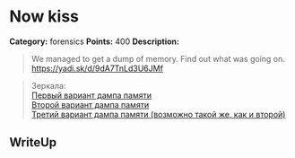 # Now kiss


**Category:** forensics
**Points:** 400
**Description:**

> We managed to get a dump of memory. Find out what was going on.
> https://yadi.sk/d/9dA7TnLd3U6JMf

> Зеркала:  
> [Первый вариант дампа памяти](https://yadi.sk/d/P81ZHzY_3UDpCb)  
> [Второй вариант дампа памяти](https://yadi.sk/d/Camg76093UDpD6)  
> [Третий вариант дампа памяти (возможно такой же, как и второй)](https://yadi.sk/d/dbqBxEXf3UDpEM)  

## WriteUp 

